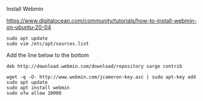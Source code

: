 Install Webmin

https://www.digitalocean.com/community/tutorials/how-to-install-webmin-on-ubuntu-20-04


    sudo apt update
    sudo vim /etc/apt/sources.list

Add the line below to the bottom

    deb http://download.webmin.com/download/repository sarge contrib

    wget -q -O- http://www.webmin.com/jcameron-key.asc | sudo apt-key add
    sudo apt update
    sudo apt install webmin
    sudo ufw allow 10000
